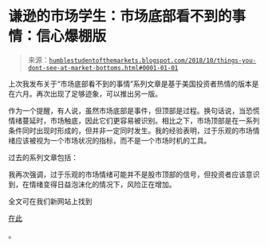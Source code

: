 <!--yml

分类：未分类

日期：2024-05-18 02:36:45

-->

# 谦逊的市场学生：市场底部看不到的事情：信心爆棚版

> 来源：[`humblestudentofthemarkets.blogspot.com/2018/10/things-you-dont-see-at-market-bottoms.html#0001-01-01`](https://humblestudentofthemarkets.blogspot.com/2018/10/things-you-dont-see-at-market-bottoms.html#0001-01-01)

上次我发布关于“市场底部看不到的事情”系列文章是基于美国投资者热情的版本是在六月。再次出现了足够迹象，可以推出另一版。

作为一个提醒，有人说，虽然市场底部是事件，但顶部是过程。换句话说，当恐慌情绪蔓延时，市场触底，因此它们更容易被识别。相比之下，市场顶部是在一系列条件同时出现时形成的，但并非一定同时发生。我的经验表明，过于乐观的市场情绪应该被视为一个市场状况的指标，而不是一个市场时机的工具。

过去的系列文章包括：

我再次强调，过于乐观的市场情绪可能并不是股市顶部的信号，但投资者应该意识到，在情绪变得日益泡沫化的情况下，风险正在增加。

全文可在我们新网站上找到

[在此](https://humblestudentofthemarkets.com/2018/10/11/the-things-you-dont-see-at-market-bottoms-booming-confidence-edition/)

。
